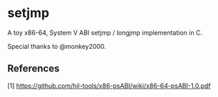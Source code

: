 # setjmp
A toy x86-64, System V ABI setjmp / longjmp implementation in C.

Special thanks to @monkey2000.

## References
[1] https://github.com/hjl-tools/x86-psABI/wiki/x86-64-psABI-1.0.pdf